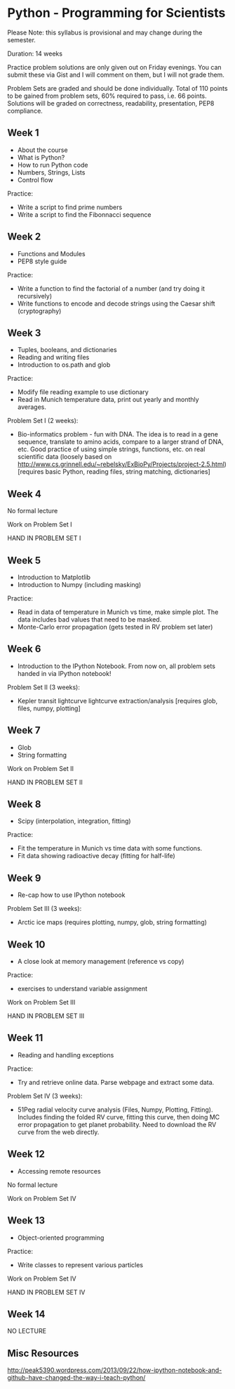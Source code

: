 Python - Programming for Scientists
===================================

Please Note: this syllabus is provisional and may change during the semester.

Duration: 14 weeks

Practice problem solutions are only given out on Friday evenings. You can
submit these via Gist and I will comment on them, but I will not grade them.

Problem Sets are graded and should be done individually. Total of 110 points
to be gained from problem sets, 60% required to pass, i.e. 66 points. Solutions
will be graded on correctness, readability, presentation, PEP8 compliance.

Week 1
------

- About the course
- What is Python?
- How to run Python code
- Numbers, Strings, Lists
- Control flow

Practice:
  - Write a script to find prime numbers
  - Write a script to find the Fibonnacci sequence

Week 2
------

- Functions and Modules
- PEP8 style guide

Practice:
  - Write a function to find the factorial of a number (and try doing it
    recursively)
  - Write functions to encode and decode strings using the Caesar shift
    (cryptography)

Week 3
------

- Tuples, booleans, and dictionaries
- Reading and writing files
- Introduction to os.path and glob

Practice:
  - Modify file reading example to use dictionary
  - Read in Munich temperature data, print out yearly and monthly averages.

Problem Set I (2 weeks):
  - Bio-informatics problem - fun with DNA. The idea is to read in a gene
    sequence, translate to amino acids, compare to a larger strand of DNA, etc.
    Good practice of using simple strings, functions, etc. on real scientific
    data (loosely based on
    http://www.cs.grinnell.edu/~rebelsky/ExBioPy/Projects/project-2.5.html)
    [requires basic Python, reading files, string matching, dictionaries]

Week 4
------

No formal lecture

Work on Problem Set I

HAND IN PROBLEM SET I

Week 5
------

- Introduction to Matplotlib
- Introduction to Numpy (including masking)

Practice:
  - Read in data of temperature in Munich vs time, make simple plot. The data
    includes bad values that need to be masked.
  - Monte-Carlo error propagation (gets tested in RV problem set later)

Week 6
------

- Introduction to the IPython Notebook. From now on, all problem sets handed in
  via IPython notebook!

Problem Set II (3 weeks):
  - Kepler transit lightcurve lightcurve extraction/analysis
    [requires glob, files, numpy, plotting]

Week 7
------

- Glob
- String formatting

Work on Problem Set II

HAND IN PROBLEM SET II

Week 8
------

- Scipy (interpolation, integration, fitting)

Practice:
  - Fit the temperature in Munich vs time data with some functions.
  - Fit data showing radioactive decay (fitting for half-life)

Week 9
------

- Re-cap how to use IPython notebook

Problem Set III (3 weeks):
  - Arctic ice maps (requires plotting, numpy, glob, string formatting)

Week 10
------

- A close look at memory management (reference vs copy)

Practice:
  - exercises to understand variable assignment

Work on Problem Set III

HAND IN PROBLEM SET III

Week 11
------

- Reading and handling exceptions

Practice:
  - Try and retrieve online data. Parse webpage and extract some data.

Problem Set IV (3 weeks):
  - 51Peg radial velocity curve analysis (Files, Numpy, Plotting, Fitting).
    Includes finding the folded RV curve, fitting this curve, then doing MC
    error propagation to get planet probability. Need to download the RV curve from the web directly.

Week 12
-------

- Accessing remote resources

No formal lecture

Work on Problem Set IV

Week 13
-------

- Object-oriented programming

Practice:
  - Write classes to represent various particles

Work on Problem Set IV

HAND IN PROBLEM SET IV

Week 14
-------

NO LECTURE

Misc Resources
--------------

http://peak5390.wordpress.com/2013/09/22/how-ipython-notebook-and-github-have-changed-the-way-i-teach-python/

